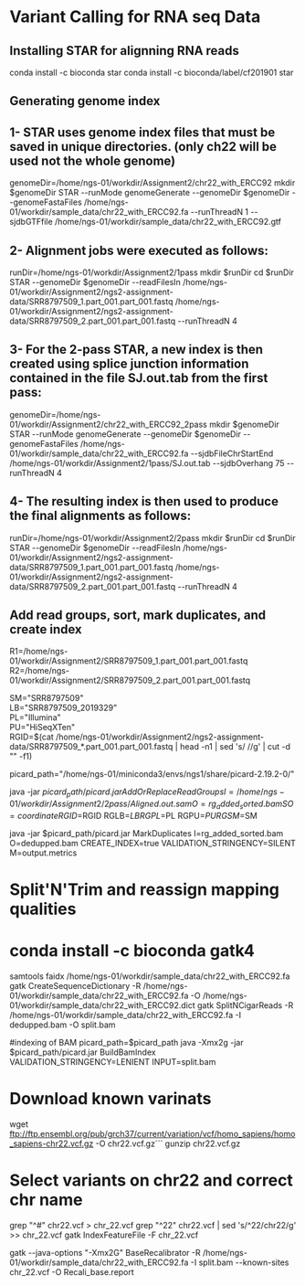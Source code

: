 # Variant Calling for RNA seq Data
## Installing STAR for alignning RNA reads

conda install -c bioconda star 
conda install -c bioconda/label/cf201901 star 

## Generating genome index
## 1- STAR uses genome index files that must be saved in unique directories. (only ch22 will be used not the whole genome)

genomeDir=/home/ngs-01/workdir/Assignment2/chr22_with_ERCC92
mkdir $genomeDir
STAR --runMode genomeGenerate --genomeDir $genomeDir --genomeFastaFiles /home/ngs-01/workdir/sample_data/chr22_with_ERCC92.fa  --runThreadN 1 --sjdbGTFfile /home/ngs-01/workdir/sample_data/chr22_with_ERCC92.gtf

## 2- Alignment jobs were executed as follows:

runDir=/home/ngs-01/workdir/Assignment2/1pass
mkdir $runDir
cd $runDir
STAR --genomeDir $genomeDir --readFilesIn /home/ngs-01/workdir/Assignment2/ngs2-assignment-data/SRR8797509_1.part_001.part_001.fastq /home/ngs-01/workdir/Assignment2/ngs2-assignment-data/SRR8797509_2.part_001.part_001.fastq --runThreadN 4


## 3- For the 2-pass STAR, a new index is then created using splice junction information contained in the file SJ.out.tab from the first pass:

genomeDir=/home/ngs-01/workdir/Assignment2/chr22_with_ERCC92_2pass
mkdir $genomeDir
STAR --runMode genomeGenerate --genomeDir $genomeDir --genomeFastaFiles /home/ngs-01/workdir/sample_data/chr22_with_ERCC92.fa    --sjdbFileChrStartEnd /home/ngs-01/workdir/Assignment2/1pass/SJ.out.tab --sjdbOverhang 75 --runThreadN 4



## 4- The resulting index is then used to produce the final alignments as follows:


runDir=/home/ngs-01/workdir/Assignment2/2pass
mkdir $runDir
cd $runDir
STAR --genomeDir $genomeDir --readFilesIn /home/ngs-01/workdir/Assignment2/ngs2-assignment-data/SRR8797509_1.part_001.part_001.fastq /home/ngs-01/workdir/Assignment2/ngs2-assignment-data/SRR8797509_2.part_001.part_001.fastq --runThreadN 4

##  Add read groups, sort, mark duplicates, and create index

R1=/home/ngs-01/workdir/Assignment2/SRR8797509_1.part_001.part_001.fastq
R2=/home/ngs-01/workdir/Assignment2/SRR8797509_2.part_001.part_001.fastq

SM="SRR8797509"		               
LB="SRR8797509_2019329"				
PL="Illumina"		               
PU="HiSeqXTen"	                   
RGID=$(cat /home/ngs-01/workdir/Assignment2/ngs2-assignment-data/SRR8797509_*.part_001.part_001.fastq | head -n1 | sed 's/ //g' | cut -d "" -f1)              

picard_path="/home/ngs-01/miniconda3/envs/ngs1/share/picard-2.19.2-0/"

java -jar $picard_path/picard.jar AddOrReplaceReadGroups I=/home/ngs-01/workdir/Assignment2/2pass/Aligned.out.sam O=rg_added_sorted.bam SO=coordinate RGID=$RGID RGLB=$LB RGPL=$PL RGPU=$PU RGSM=$SM

java -jar $picard_path/picard.jar MarkDuplicates I=rg_added_sorted.bam O=dedupped.bam  CREATE_INDEX=true VALIDATION_STRINGENCY=SILENT M=output.metrics 
# Split'N'Trim and reassign mapping qualities   
# conda install -c bioconda gatk4 

samtools faidx /home/ngs-01/workdir/sample_data/chr22_with_ERCC92.fa
gatk CreateSequenceDictionary -R /home/ngs-01/workdir/sample_data/chr22_with_ERCC92.fa -O /home/ngs-01/workdir/sample_data/chr22_with_ERCC92.dict
gatk SplitNCigarReads -R /home/ngs-01/workdir/sample_data/chr22_with_ERCC92.fa -I dedupped.bam -O split.bam

#indexing of BAM
picard_path=$picard_path
java -Xmx2g -jar $picard_path/picard.jar BuildBamIndex VALIDATION_STRINGENCY=LENIENT INPUT=split.bam

# Download known varinats

wget ftp://ftp.ensembl.org/pub/grch37/current/variation/vcf/homo_sapiens/homo_sapiens-chr22.vcf.gz -O chr22.vcf.gz```
gunzip chr22.vcf.gz

# Select variants on chr22 and correct chr name 

grep "^#" chr22.vcf > chr_22.vcf
grep "^22" chr22.vcf | sed 's/^22/chr22/g' >> chr_22.vcf
gatk IndexFeatureFile -F chr_22.vcf

gatk --java-options "-Xmx2G" BaseRecalibrator -R /home/ngs-01/workdir/sample_data/chr22_with_ERCC92.fa -I split.bam --known-sites chr_22.vcf -O Recali_base.report
